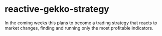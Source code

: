 # reactive-gekko-strategy
In the coming weeks this plans to become a trading strategy that reacts to market changes, finding and running only the most profitable indicators.
